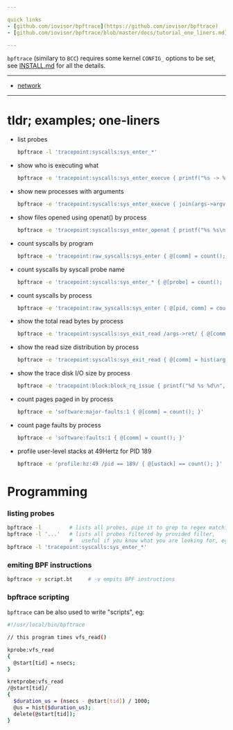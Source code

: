 ```yaml
---

quick links
- [github.com/iovisor/bpftrace](https://github.com/iovisor/bpftrace)
- [github.com/iovisor/bpftrace/blob/master/docs/tutorial_one_liners.md](https://github.com/iovisor/bpftrace/blob/master/docs/tutorial_one_liners.md)

---
```


`bpftrace` (similary to `BCC`) requires some kernel `CONFIG_` options to be set, see [INSTALL.md](https://github.com/iovisor/bpftrace/blob/master/INSTALL.md) for all the details.

---

- [network](./network.md)

---

# tldr; examples; one-liners
- list probes
    ```sh
    bpftrace -l 'tracepoint:syscalls:sys_enter_*'
    ```

- show who is executing what
    ```sh
    bpftrace -e 'tracepoint:syscalls:sys_enter_execve { printf("%s -> %s\n", comm, str(args->filename)); }'
    ```

- show new processes with arguments
    ```sh
    bpftrace -e 'tracepoint:syscalls:sys_enter_execve { join(args->argv); }'
    ```

- show files opened using openat() by process
    ```sh
    bpftrace -e 'tracepoint:syscalls:sys_enter_openat { printf("%s %s\n", comm, str(args->filename)); }'
    ```

- count syscalls by program
    ```sh
    bpftrace -e 'tracepoint:raw_syscalls:sys_enter { @[comm] = count(); }'
    ```

- count syscalls by syscall probe name
    ```sh
    bpftrace -e 'tracepoint:syscalls:sys_enter_* { @[probe] = count(); }'
    ```

- count syscalls by process
    ```sh
    bpftrace -e 'tracepoint:raw_syscalls:sys_enter { @[pid, comm] = count(); }'
    ```

- show the total read bytes by process
    ```sh
    bpftrace -e 'tracepoint:syscalls:sys_exit_read /args->ret/ { @[comm] = sum(args->ret); }'
    ```

- show the read size distribution by process
    ```sh
    bpftrace -e 'tracepoint:syscalls:sys_exit_read { @[comm] = hist(args->ret); }'
    ```

- show the trace disk I/O size by process
    ```sh
    bpftrace -e 'tracepoint:block:block_rq_issue { printf("%d %s %d\n", pid, comm, args->bytes); }'
    ```

- count pages paged in by process
    ```sh
    bpftrace -e 'software:major-faults:1 { @[comm] = count(); }'
    ```

- count page faults by process
    ```sh
    bpftrace -e 'software:faults:1 { @[comm] = count(); }'
    ```

- profile user-level stacks at 49Hertz for PID 189
    ```sh
    bpftrace -e 'profile:hz:49 /pid == 189/ { @[ustack] == count(); }'
    ```

# Programming

### listing probes
```sh
bpftrace -l         # lists all probes, pipe it to grep to regex matching
bpftrace -l '...'   # lists all probes filtered by provided filter,
                    #   useful if you know what you are looking for, eg:
bpftrace -l 'tracepoint:syscalls:sys_enter_*'
```

### emiting BPF instructions
```sh
bpftrace -v script.bt     # -v empits BPF instructions
```

### bpftrace scripting

`bpftrace` can be also used to write "scripts", eg:

```sh
#!/usr/local/bin/bpftrace

// this program times vfs_read()

kprobe:vfs_read
{
  @start[tid] = nsecs;
}

kretprobe:vfs_read
/@start[tid]/
{
  $duration_us = (nsecs - @start[tid]) / 1000;
  @us = hist($duration_us);
  delete(@start[tid]);
}
```
